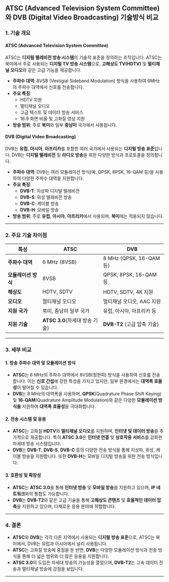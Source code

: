 ## ATSC (Advanced Television System Committee)와 DVB (Digital Video Broadcasting) 기술방식 비교

### 1. **기술 개요**

#### ATSC (Advanced Television System Committee)
ATSC는 **디지털 텔레비전 방송 시스템**의 기술적 표준을 정의하는 조직입니다. ATSC는 북미에서 주로 사용되는 **디지털 TV 방송 시스템**으로, **고해상도 TV(HDTV)** 및 **멀티채널 오디오**와 같은 고급 기능을 제공합니다.

- **주파수 대역**: 8VSB (Vestigial Sideband Modulation) 방식을 사용하여 6MHz의 주파수 대역에서 신호를 전송합니다.
- **주요 특징**:
  - HDTV 지원
  - 멀티채널 오디오
  - 고급 텍스트 및 데이터 방송 서비스
  - 16:9 화면 비율 및 고화질 영상 지원
- **방송 범위**: 주로 **북미**와 일부 **중남미** 국가에서 사용됩니다.

#### DVB (Digital Video Broadcasting)
DVB는 **유럽**, **아시아**, **아프리카**를 포함한 여러 국가에서 사용되는 **디지털 방송 표준**입니다. DVB는 **디지털 텔레비전** 및 **라디오 방송**을 위한 다양한 방식과 프로토콜을 정의합니다.

- **주파수 대역**: DVB는 여러 모듈레이션 방식(예: QPSK, 8PSK, 16-QAM 등)을 사용하여 다양한 주파수 대역을 지원합니다.
- **주요 특징**:
  - **DVB-T**: 지상파 디지털 텔레비전
  - **DVB-S**: 위성 텔레비전 방송
  - **DVB-C**: 케이블 방송
  - **DVB-H**: 모바일 방송
- **방송 범위**: 주로 **유럽**, **아시아**, **아프리카**에서 사용되며, **북미**에는 적용되지 않습니다.

---

### 2. **주요 기술 차이점**

| 특성                | ATSC                             | DVB                                |
|-------------------|----------------------------------|------------------------------------|
| **주파수 대역**      | 6 MHz (8VSB)                     | 8 MHz (QPSK, 16-QAM 등)             |
| **모듈레이션 방식**   | 8VSB                            | QPSK, 8PSK, 16-QAM 등                |
| **해상도**           | HDTV, SDTV                       | HDTV, SDTV, 4K 지원                |
| **오디오**           | 멀티채널 오디오                   | 멀티채널 오디오, AAC 지원           |
| **지원 국가**        | 북미, 중남미 일부 국가           | 유럽, 아시아, 아프리카 등            |
| **지원 기술**        | **ATSC 3.0**(차세대 방송 기술)  | **DVB-T2** (고급 압축 기술)       |

---

### 3. **세부 비교**

#### 1. **방송 주파수 대역 및 모듈레이션 방식**
- **ATSC**는 6 MHz의 주파수 대역에서 8VSB(정현파) 방식을 사용하여 신호를 전송합니다. 이는 **신호 간섭**에 강한 특성을 가지고 있지만, 일부 환경에서는 **대역폭 효율성**이 떨어질 수 있습니다.
- **DVB**는 8 MHz의 대역폭을 사용하며, **QPSK**(Quadrature Phase Shift Keying) 및 **16-QAM**(Quadrature Amplitude Modulation)와 같은 다양한 **모듈레이션 방식을** 지원하여 **대역폭 효율성**을 극대화합니다.

#### 2. **전송 시스템 및 응용**
- **ATSC**는 고화질 **HDTV**와 **멀티채널 오디오**를 지원하며, **인터넷 및 데이터 방송**을 추가적으로 제공합니다. 특히 **ATSC 3.0**은 **인터넷 연결** 및 **상호작용 서비스**를 강화한 차세대 방송 시스템입니다.
- **DVB**는 **DVB-T**, **DVB-S**, **DVB-C** 등의 다양한 전송 방식을 통해 지상파, 위성, 케이블 방송을 지원합니다. 또한 **DVB-H**는 모바일 디지털 방송을 위한 전송 방식입니다.

#### 3. **호환성 및 확장성**
- **ATSC**는 **ATSC 3.0**을 통해 **인터넷 방송** 및 **모바일 방송**을 지원하고 있으며, **IP 네트워크**와의 통합도 가능합니다.
- **DVB**는 **DVB-T2**와 같은 고급 기술을 통해 **고해상도 콘텐츠** 및 **효율적인 데이터 압축**을 지원하고 있으며, 다채로운 응용 분야에 적합합니다.

---

### 4. **결론**
- **ATSC**와 **DVB**는 각각 다른 지역에서 사용되는 **디지털 방송 표준**으로, ATSC는 북미에서, DVB는 유럽과 아시아에서 널리 사용됩니다.
- **ATSC**는 고화질 방송에 중점을 둔 반면, **DVB**는 다양한 모듈레이션 방식과 전송 방식을 통해 더 넓은 범위와 더 많은 응용을 지원합니다.
- **ATSC 3.0**의 도입은 차세대 방송의 가능성을 열었으며, **DVB-T2**는 고속 데이터 전송과 멀티채널 방송에 강점을 보입니다.

---

